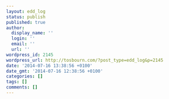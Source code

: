 ```yaml
---
layout: edd_log
status: publish
published: true
author:
  display_name: ''
  login: ''
  email: ''
  url: ''
wordpress_id: 2145
wordpress_url: http://tosbourn.com/?post_type=edd_log&p=2145
date: '2014-07-16 13:38:56 +0100'
date_gmt: '2014-07-16 12:38:56 +0100'
categories: []
tags: []
comments: []
---
```


